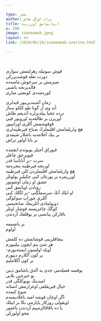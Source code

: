 ```yaml
---

type: شعر
author: برات کوڭل طاش
title: اینانمامق أوزرینە
x: 200
image: inanmamak.jpeg
layout: os
link: /2018/05/28/inanmamak-uzerine.html

---
```


<br/>

قوش سوتیلە زهرلنمش سواری  
دورت نعلە قوشدیرركن  
صیزمش بر سرخوش ماصەدە  
قالدیرنجە باشنی  
كورەمەدی كونشی صاری  

زمان آشیندیرییور قیدلری  
أند وی آر گونا طو كلكو ستاژ  
نردە عجبا ییلدیزلرە آتدیغم طاش  
أورپرن بر طالغەیە اورویور قیی  
قوقوشمش أللری اوزانییور   
هچ واریلمامش اقلیملرڭ صباح فیرطینەلری  
بر ببك آغلامەیە باشلار شیمدی  
بر بابا اولور تراش  

قیوراق آجیلر بویوتدم ایچمدە  
قیویرجق چاغلر  
سرت -بر آنایاسا قدر  
اورنجە فیرطینە پنجرەمە  
هچ واریلمامش اقلیملردن كلن فیرطینە  
أوزریمزە بر یورغان كبی چكیلیر بولوتلر  
عشق او زمان أوشوتور  
رؤیادن اویانمق كبی  
او ایلك آنڭ سرسملگنی -بر لگلك كبی  
أللری چوراپ سوكوگی  
دویولمادی أتلریمڭ صانجیسی  
كوگڭ چاغریسنە قوشار اوتلر  
باقاركن یبانسی بر یوقلغڭ آردندن  

بر یانسیمە  
أولوم  

بیچاقلرینی قوشانمش دە كلمش  
هر شئ بنم ایچون بیلییورم  
-أویلە اولسون ایستەیورم  
بر كون آڭلارم دییورم  
بر كون آڭلاملیم  

یوقسە فضلەمی جدی یە آلدق یاشامق دینن  
بو خیرچین بلایی   
امیدینڭ بویوكلگی قدر  
خیال قیریقلغی اوغرارمش انسانە  
صوچ كیمدە  
اگر اوچان قوشە امید باغلادیسەم  
اویقولی روزكار یاپارمی بڭا بر اییلك  
یا دە باقاقالرمییم آردندن یاغمور  
محو اولوركن  
